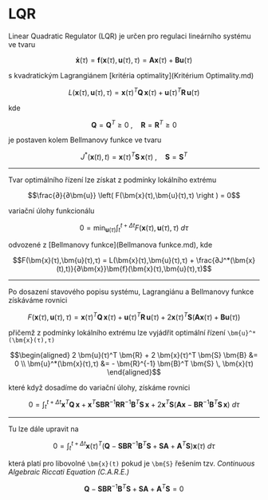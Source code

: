 LQR
===

Linear Quadratic Regulator (LQR) je určen pro regulaci lineárního systému ve tvaru
```math
\bm{\dot{x}}(τ) = \bm{f}(\bm{x}(τ),\bm{u}(τ),τ) = \bm{A} \bm{x}(τ) + \bm{B} \bm{u}(τ)
```
s kvadratickým Lagrangiánem [kritéria optimality](Kritérium Optimality.md)
```math
L(\bm{x}(τ),\bm{u}(τ),τ) = \bm{x}(τ)^T \bm{Q} \, \bm{x}(τ) + \bm{u}(τ)^T \bm{R} \, \bm{u}(τ)
```
kde 
```math
\bm{Q} = \bm{Q}^T ≥ 0
\;,\quad 
\bm{R} = \bm{R}^T ≥ 0
```
je postaven kolem Bellmanovy funkce ve tvaru
```math
J^*(\bm{x}(t),t) = \bm{x}(τ)^T \bm{S} \, \bm{x}(τ) \;,\quad \bm{S} = \bm{S}^T
```

---

Tvar optimálního řízení lze získat z podmínky lokálního extrému
```math
\frac{∂}{∂\bm{u}} \left(
	F(\bm{x}(τ),\bm{u}(τ),τ)
\right ) = 0
```
variační úlohy funkcionálu
```math
0
=
\min_{\bm{u}(τ)}
∫_t^{t+Δt}
F(\bm{x}(τ),\bm{u}(τ),τ)
\ dτ
```
odvozené z [Bellmanovy funkce](Bellmanova funkce.md), kde
```math
F(\bm{x}(τ),\bm{u}(τ),τ)
=
L(\bm{x}(τ),\bm{u}(τ),τ) + \frac{∂J^*(\bm{x}(t),t)}{∂\bm{x}}\bm{f}(\bm{x}(τ),\bm{u}(τ),τ)
```

---

Po dosazení stavového popisu systému, Lagrangiánu a Bellmanovy funkce získáváme rovnici
```math
F(\bm{x}(τ),\bm{u}(τ),τ)
=
\bm{x}(τ)^T \bm{Q} \, \bm{x}(τ) + \bm{u}(τ)^T \bm{R} \, \bm{u}(τ) + 2 \bm{x}(τ)^T \bm{S} ( \bm{A} \bm{x}(τ) + \bm{B} \bm{u}(τ) )
```
přičemž z podmínky lokálního extrému lze vyjádřit optimální řízení ``\bm{u}^*(\bm{x}(τ),τ)``
```math
\begin{aligned}
	2 \bm{u}(τ)^T \bm{R} + 2 \bm{x}(τ)^T \bm{S} \bm{B} &= 0 \\
	\bm{u}^*(\bm{x}(τ),τ) &= - \bm{R}^{-1} \bm{B}^T \bm{S} \, \bm{x}(τ) 
\end{aligned}
```
které když dosadíme do variační úlohy, získáme rovnici
```math
0
=
∫_t^{t+Δt}
\bm{x}^T \bm{Q} \, \bm{x} + \bm{x}^T \bm{S} \bm{B} \bm{R}^{-1} \bm{R} \bm{R}^{-1} \bm{B}^T \bm{S} \, \bm{x} + 2 \bm{x}^T \bm{S} ( \bm{A} \bm{x} - \bm{B} \bm{R}^{-1} \bm{B}^T \bm{S} \, \bm{x} )
\ dτ
```

---

Tu lze dále upravit na
```math
0
=
∫_t^{t+Δt}
\bm{x}(τ)^T \left(
	\bm{Q} - \bm{S}\bm{B}\bm{R}^{-1} \bm{B}^T \bm{S} + \bm{S}\bm{A} + \bm{A}^T \bm{S}
\right) \bm{x}(τ)
\ dτ
```
která platí pro libovolné ``\bm{x}(t)`` pokud je ``\bm{S}`` řešením tzv. *Continuous Algebraic Riccati Equation (C.A.R.E.)*
```math
\bm{Q} - \bm{S}\bm{B}\bm{R}^{-1} \bm{B}^T \bm{S} + \bm{S}\bm{A} + \bm{A}^T \bm{S}
= 0
```
